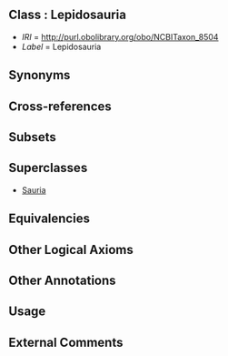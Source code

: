 
## Class : Lepidosauria

 * *IRI* = http://purl.obolibrary.org/obo/NCBITaxon_8504
 * *Label* = Lepidosauria

## Synonyms


## Cross-references


## Subsets


## Superclasses

 * [Sauria](../../NCBITaxon/61/NCBITaxon_32561.md)

## Equivalencies


## Other Logical Axioms


## Other Annotations


## Usage


## External Comments

